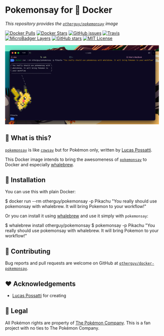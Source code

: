 # Pokemonsay for 🐳 Docker

_This repository provides the [`otherguy/pokemonsay`][dockerhub] image_

[![Docker Pulls](https://img.shields.io/docker/pulls/otherguy/pokemonsay)][dockerhub]
[![Docker Stars](https://img.shields.io/docker/stars/otherguy/pokemonsay)][dockerhub]
[![GitHub issues](https://img.shields.io/github/issues/otherguy/docker-pokemonsay)][issues]
[![Travis](https://img.shields.io/travis/com/otherguy/docker-pokemonsay)][travis]
[![MicroBadger Layers](https://img.shields.io/microbadger/layers/otherguy/pokemonsay)][microbadger]
[![GitHub stars](https://img.shields.io/github/stars/otherguy/docker-pokemonsay?color=violet)][stargazers]
[![MIT License](https://img.shields.io/github/license/otherguy/docker-pokemonsay?color=orange)][license]

[dockerhub]: https://hub.docker.com/r/otherguy/pokemonsay/
[license]: https://tldrlegal.com/license/mit-license
[travis]: https://travis-ci.com/otherguy/docker-pokemonsay
[microbadger]: https://microbadger.com/images/otherguy/pokemonsay
[stargazers]: https://github.com/otherguy/docker-pokemonsay/stargazers
[issues]: https://github.com/otherguy/docker-pokemonsay/issues

![You should try pokemonsay!](pokemonsay.png)

## 🌈 What is this?

[`pokemonsay`](https://github.com/possatti/pokemonsay) is like [`cowsay`](https://en.wikipedia.org/wiki/Cowsay) but for Pokémon only, written by [Lucas Possatti](https://github.com/possatti/).

This Docker image intends to bring the awesomeness of [`pokemonsay`](https://github.com/possatti/pokemonsay) to Docker and especially [whalebrew](https://github.com/whalebrew/whalebrew).

## 💾 Installation

You can use this with plain Docker:

  $ docker run --rm otherguy/pokemonsay -p Pikachu "You really should use pokemonsay with whalebrew. It will bring Pokemon to your workflow!"

Or you can install it using [whalebrew](https://github.com/whalebrew/whalebrew) and use it simply with `pokemonsay`:

  $ whalebrew install otherguy/pokemonsay
  $ pokemonsay -p Pikachu "You really should use pokemonsay with whalebrew. It will bring Pokemon to your workflow!"

## 🚧 Contributing

Bug reports and pull requests are welcome on GitHub at [`otherguy/docker-pokemonsay`](https://github.com/otherguy/docker-pokemonsay).

## ♥️ Acknowledgements

- [Lucas Possatti](https://github.com/possatti/) for creating
## 📝 Legal

All Pokémon rights are property of [The Pokémon Company](https://en.wikipedia.org/wiki/The_Pok%C3%A9mon_Company). This is a  fan project with no ties to The Pokémon Company.
